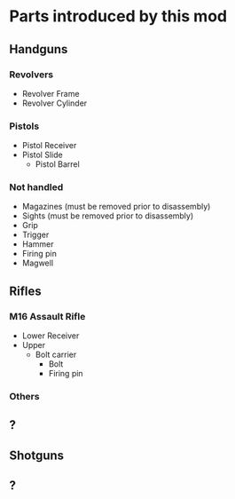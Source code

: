 # Parts introduced by this mod

## Handguns

### Revolvers

* Revolver Frame
* Revolver Cylinder

### Pistols

* Pistol Receiver
* Pistol Slide
	* Pistol Barrel

### Not handled

* Magazines (must be removed prior to disassembly)
* Sights (must be removed prior to disassembly)
* Grip
* Trigger
* Hammer
* Firing pin
* Magwell

## Rifles

### M16 Assault Rifle

* Lower Receiver
* Upper
	* Bolt carrier
		* Bolt
		* Firing pin

### Others

## ?

## Shotguns

## ?